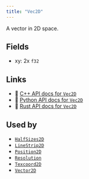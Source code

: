 ```yaml
---
title: "Vec2D"
---
```


A vector in 2D space.

## Fields

* xy: 2x `f32`

## Links
 * 🌊 [C++ API docs for `Vec2D`](https://ref.rerun.io/docs/cpp/stable/structrerun_1_1datatypes_1_1Vec2D.html)
 * 🐍 [Python API docs for `Vec2D`](https://ref.rerun.io/docs/python/stable/common/datatypes#rerun.datatypes.Vec2D)
 * 🦀 [Rust API docs for `Vec2D`](https://docs.rs/rerun/latest/rerun/datatypes/struct.Vec2D.html)


## Used by

* [`HalfSizes2D`](../components/half_sizes2d.md)
* [`LineStrip2D`](../components/line_strip2d.md)
* [`Position2D`](../components/position2d.md)
* [`Resolution`](../components/resolution.md)
* [`Texcoord2D`](../components/texcoord2d.md)
* [`Vector2D`](../components/vector2d.md)
